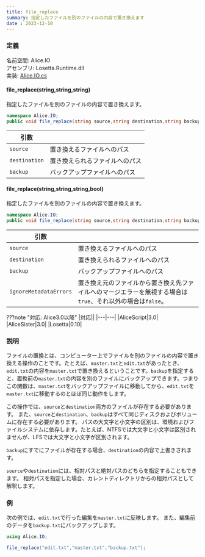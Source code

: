 ```yaml
---
title: file_replace
summary: 指定したファイルを別のファイルの内容で置き換えます
date : 2023-12-10
---
```


### 定義
名前空間: Alice.IO<br/>
アセンブリ: Losetta.Runtime.dll<br/>
実装: [Alice.IO.cs](https://github.com/WSOFT-Project/Losetta/blob/master/Losetta.Runtime/Alice.IO.cs)

#### file_replace(string,string,string)

指定したファイルを別のファイルの内容で置き換えます。

```cs title="AliceScript"
namespace Alice.IO;
public void file_replace(string source,string destination,string backup);
```

|引数| |
|-|-|
|`source`|置き換えるファイルへのパス|
|`destination`|置き換えられるファイルへのパス|
|`backup`|バックアップファイルへのパス|

#### file_replace(string,string,string,bool)

指定したファイルを別のファイルの内容で置き換えます。

```cs title="AliceScript"
namespace Alice.IO;
public void file_replace(string source,string destination,string backup,bool ignoreMetadataErrors);
```

|引数| |
|-|-|
|`source`|置き換えるファイルへのパス|
|`destination`|置き換えられるファイルへのパス|
|`backup`|バックアップファイルへのパス|
|`ignoreMetadataErrors`|置き換え元のファイルから置き換え先ファイルへのマージエラーを無視する場合は`true`、それ以外の場合は`false`。|

???note "対応: Alice3.0以降"
    |対応||
    |---|---|
    |AliceScript|3.0|
    |AliceSister|3.0|
    |Losetta|0.10|

### 説明
ファイルの置換とは、コンピューター上でファイルを別のファイルの内容で置き換える操作のことです。たとえば、`master.txt`と`edit.txt`があったとき、`edit.txt`の内容を`master.txt`で置き換えるということです。`backup`を指定すると、置換前の`master.txt`の内容を別のファイルにバックアップできます。つまりこの関数は、`master.txt`をバックアップファイルに移動してから、`edit.txt`を`master.txt`に移動するのとほぼ同じ動作をします。

この操作では、`source`と`destination`両方のファイルが存在する必要があります。
また、`source`と`destination`、`backup`はすべて同じディスクおよびボリュームに存在する必要があります。
パスの大文字と小文字の区別は、環境およびファイルシステムに依存します。たとえば、NTFSでは大文字と小文字は区別されませんが、LFSでは大文字と小文字が区別されます。

`backup`にすでにファイルが存在する場合、`destination`の内容で上書きされます。

`source`や`destination`には、相対パスと絶対パスのどちらを指定することもできます。
相対パスを指定した場合、カレントディレクトリからの相対パスとして解釈します。
### 例
次の例では、`edit.txt`で行った編集を`master.txt`に反映します。
また、編集前のデータを`backup.txt`にバックアップします。

```cs title="AliceScript"
using Alice.IO;

file_replace("edit.txt","master.txt","backup.txt");
```